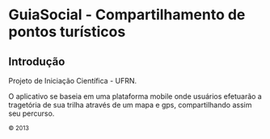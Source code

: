 <h1>GuiaSocial - Compartilhamento de pontos turísticos</h1>
<h2>Introdução</h2>
<p>Projeto de Iniciação Científica - UFRN.</p>
<p>O aplicativo se baseia em uma plataforma mobile onde usuários efetuarão a tragetória de sua trilha através de um mapa e gps, compartilhando assim seu percurso.</p>

<small>© 2013</small>
